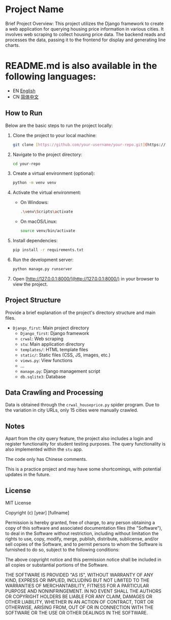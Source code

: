 # Project Name

Brief Project Overview: This project utilizes the Django framework to create a web application for querying housing price information in various cities. It involves web scraping to collect housing price data. The backend reads and processes the data, passing it to the frontend for display and generating line charts.

# README.md is also available in the following languages:
- EN [English](README_EN.md)
- CN [简体中文](README_CN.md)


## How to Run

Below are the basic steps to run the project locally:

1. Clone the project to your local machine:

    ```bash
    git clone [https://github.com/your-username/your-repo.git](https://github.com/Enl1ghtener/Django-housing-price-srch-web)
    ```

2. Navigate to the project directory:

    ```bash
    cd your-repo
    ```

3. Create a virtual environment (optional):

    ```bash
    python -m venv venv
    ```

4. Activate the virtual environment:

    - On Windows:

        ```bash
        .\venv\Scripts\activate
        ```

    - On macOS/Linux:

        ```bash
        source venv/bin/activate
        ```

5. Install dependencies:

    ```bash
    pip install -r requirements.txt
    ```

6. Run the development server:

    ```bash
    python manage.py runserver
    ```

7. Open [http://127.0.0.1:8000/](http://127.0.0.1:8000/) in your browser to view the project.

## Project Structure

Provide a brief explanation of the project's directory structure and main files.

- `Django_first`: Main project directory
    - `Django_first`: Django framework
    - `crwal`: Web scraping
    - `stu`: Main application directory
    - `templates/`: HTML template files
    - `static/`: Static files (CSS, JS, images, etc.)
    - `views.py`: View functions
    - ...
  - `manage.py`: Django management script
  - `db.sqlite3`: Database

## Data Crawling and Processing

Data is obtained through the `crwal_houseprice.py` spider program. Due to the variation in city URLs, only 15 cities were manually crawled.

## Notes

Apart from the city query feature, the project also includes a login and register functionality for student testing purposes. The query functionality is also implemented within the `stu` app.

The code only has Chinese comments.

This is a practice project and may have some shortcomings, with potential updates in the future.


## License

MIT License

Copyright (c) [year] [fullname]

Permission is hereby granted, free of charge, to any person obtaining a copy
of this software and associated documentation files (the "Software"), to deal
in the Software without restriction, including without limitation the rights
to use, copy, modify, merge, publish, distribute, sublicense, and/or sell
copies of the Software, and to permit persons to whom the Software is
furnished to do so, subject to the following conditions:

The above copyright notice and this permission notice shall be included in all
copies or substantial portions of the Software.

THE SOFTWARE IS PROVIDED "AS IS", WITHOUT WARRANTY OF ANY KIND, EXPRESS OR
IMPLIED, INCLUDING BUT NOT LIMITED TO THE WARRANTIES OF MERCHANTABILITY,
FITNESS FOR A PARTICULAR PURPOSE AND NONINFRINGEMENT. IN NO EVENT SHALL THE
AUTHORS OR COPYRIGHT HOLDERS BE LIABLE FOR ANY CLAIM, DAMAGES OR OTHER
LIABILITY, WHETHER IN AN ACTION OF CONTRACT, TORT OR OTHERWISE, ARISING FROM,
OUT OF OR IN CONNECTION WITH THE SOFTWARE OR THE USE OR OTHER DEALINGS IN THE
SOFTWARE.
